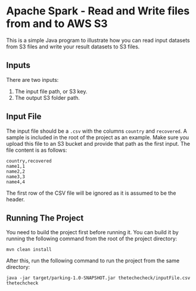 # Apache Spark - Read and Write files from and to AWS S3

This is a simple Java program to illustrate how you can read input datasets from S3 files and write your result datasets to S3 files.

## Inputs

There are two inputs:
1. The input file path, or S3 key.
2. The output S3 folder path.

## Input File

The input file should be a ```.csv``` with the columns ```country``` and ```recovered```. A sample is included in the root of the project as an example. Make sure you upload this file to an S3 bucket and provide that path as the first input. The file content is as follows:

```csv
country,recovered
name1,1
name2,2
name3,3
name4,4
```

The first row of the CSV file will be ignored as it is assumed to be the header.

## Running The Project

You need to build the project first before running it. You can build it by running the following command from the root of the project directory:

```shell
mvn clean install
```

After this, run the following command to run the project from the same directory:

```shell
java -jar target/parking-1.0-SNAPSHOT.jar thetechecheck/inputFile.csv thetechcheck
```
